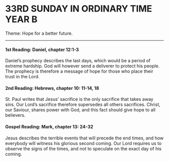 # 33RD SUNDAY IN ORDINARY TIME YEAR B
Theme: Hope for a better future.

---

#### 1st Reading: Daniel, chapter 12:1-3

Daniel’s prophecy describes the last days, which would be a period of extreme hardship. God will however send a deliverer to protect his people. The prophecy is therefore a message of hope for those who place their trust in the Lord.

#### 2nd Reading: Hebrews, chapter 10: 11-14, 18

St. Paul writes that Jesus’ sacrifice is the only sacrifice that takes away sins. Our Lord’s sacrifice therefore supersedes all others sacrifices. Christ, our Saviour, shares power with God, and this fact should give hope to all believers.

#### Gospel Reading: Mark, chapter 13: 24-32

Jesus describes the terrible events that will precede the end times, and how everybody will witness his glorious second coming. Our Lord requires us to observe the signs of the times, and not to speculate on the exact day of his coming.